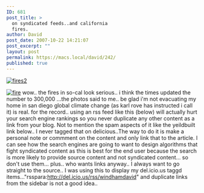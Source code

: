 ```yaml
---
ID: 681
post_title: >
  on syndicated feeds..and california
  fires.
author: David
post_date: 2007-10-22 14:21:07
post_excerpt: ""
layout: post
permalink: https://macs.local/david/242/
published: true
---
```

<a href="http://www.nytimes.com/2007/10/24/us/24calif.html?hp"><img src="http://www.davidwindham.org/images/fires2.png" alt="fires2" /></a>

<a href="http://www.nytimes.com/2007/10/23/us/23cnd-fire.html"><img src="http://www.davidwindham.org/images/fire.png" alt="fire" /></a>
wow.. the fires in so-cal look serious.. i think the times updated the number to 300,000 ...the photos said to me.. be glad i'm not evacuating my home in san diego global climate change (as karl rove has instructed i call it) is real.
for the record.. using an rss feed like this (below) will actually hurt your search engine rankings so you never duplicate any other content as a link from
your blog.  Not to mention the spam aspects of it like the yeildbuilt link below.. I never tagged that on delicious..The way to do it is make a personal note or commment on the content and only link that to the article.  I can see how the search engines are going to want to design algorithms that fight syndicated content as this is best for the end user because the search is more likely to provide source content and not syndicated content... so don't use them... plus.. who wants links anyway.. I always want to go straight to the source..
I was using this to display my del.icio.us taggd items..."rsspara:http://del.icio.us/rss/windhamdavid" and duplicate links from the sidebar is not a good idea..
